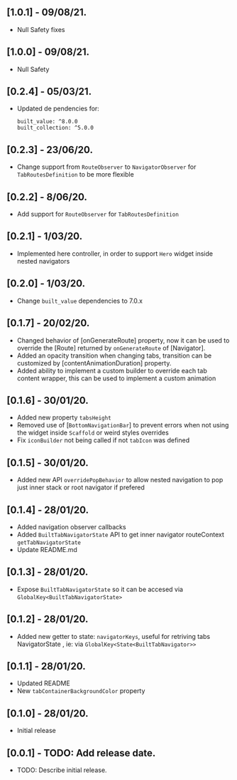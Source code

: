 ## [1.0.1] - 09/08/21.
* Null Safety fixes

## [1.0.0] - 09/08/21.
* Null Safety

## [0.2.4] - 05/03/21.
* Updated de pendencies for:
    ```
    built_value: ^8.0.0
    built_collection: ^5.0.0
    ```

## [0.2.3] - 23/06/20.
* Change support from `RouteObserver` to `NavigatorObserver` for `TabRoutesDefinition` to be more flexible

## [0.2.2] - 8/06/20.
* Add support for `RouteObserver` for `TabRoutesDefinition`

## [0.2.1] - 1/03/20.
* Implemented here controller, in order to support `Hero` widget inside nested navigators

## [0.2.0] - 1/03/20.

* Change `built_value` dependencies to 7.0.x

## [0.1.7] - 20/02/20.

* Changed behavior of [onGenerateRoute] property, now it can be used to override the [Route] returned by `onGenerateRoute` of [Navigator].
* Added an opacity transition when changing tabs, transition can be customized by [contentAnimationDuration] property.
* Added ability to implement a custom builder to override each tab content wrapper, this can be used to implement a custom animation

## [0.1.6] - 30/01/20.

* Added new property ```tabsHeight```
* Removed use of [`BottomNavigationBar`] to prevent errors when not using the widget inside `Scaffold` or weird styles overrides
* Fix `iconBuilder` not being called if not `tabIcon` was defined

## [0.1.5] - 30/01/20.

* Added new API ```overridePopBehavior``` to allow nested navigation to pop just inner stack or root navigator if prefered

## [0.1.4] - 28/01/20.

* Added navigation observer callbacks
* Added ```BuiltTabNavigatorState``` API to get inner navigator routeContext ```getTabNavigatorState```
* Update README.md

## [0.1.3] - 28/01/20.

* Expose ```BuiltTabNavigatorState``` so it can be accesed via ```GlobalKey<BuiltTabNavigatorState>```

## [0.1.2] - 28/01/20.

* Added new getter to state: `navigatorKeys`, useful for retriving tabs NavigatorState , ie: via ```GlobalKey<State<BuiltTabNavigator>>```
## [0.1.1] - 28/01/20.

* Updated README
* New ```tabContainerBackgroundColor``` property

## [0.1.0] - 28/01/20.

* Initial release

## [0.0.1] - TODO: Add release date.

* TODO: Describe initial release.

